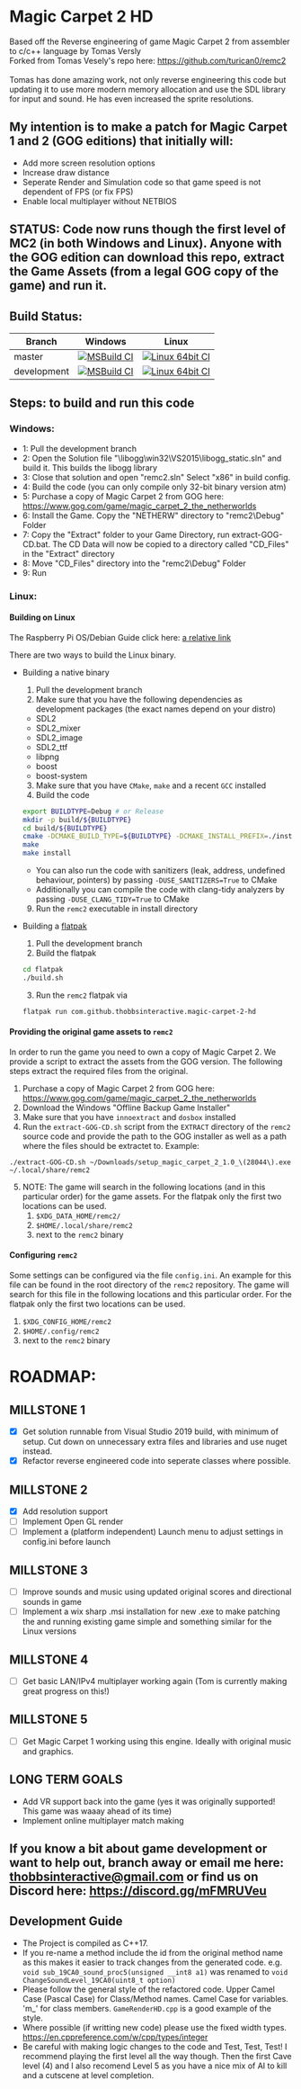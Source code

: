 # Magic Carpet 2 HD
Based off the Reverse engineering of game Magic Carpet 2 from assembler to c/c++ language by Tomas Versly <br />
Forked from Tomas Vesely's repo here: https://github.com/turican0/remc2 <br /><br />
Tomas has done amazing work, not only reverse engineering this code but updating it to use more modern memory allocation and use the SDL library for input and sound. He has even increased the sprite resolutions.

## My intention is to make a patch for Magic Carpet 1 and 2 (GOG editions) that initially will:
- Add more screen resolution options
- Increase draw distance
- Seperate Render and Simulation code so that game speed is not dependent of FPS (or fix FPS)
- Enable local multiplayer without NETBIOS

## STATUS: Code now runs though the first level of MC2 (in both Windows and Linux). Anyone with the GOG edition can download this repo, extract the Game Assets (from a legal GOG copy of the game) and run it.
## Build Status:

|Branch|Windows|Linux|
|------|:-----:|:---:|
|master|[![MSBuild CI](https://github.com/thobbsinteractive/magic-carpet-2-hd/actions/workflows/msbuild.yml/badge.svg?branch=master)](https://github.com/thobbsinteractive/magic-carpet-2-hd/actions/workflows/msbuild.yml)|[![Linux 64bit CI](https://github.com/thobbsinteractive/magic-carpet-2-hd/actions/workflows/linux64bit.yml/badge.svg?branch=master)](https://github.com/thobbsinteractive/magic-carpet-2-hd/actions/workflows/linux64bit.yml)|
|development|[![MSBuild CI](https://github.com/thobbsinteractive/magic-carpet-2-hd/actions/workflows/msbuild.yml/badge.svg?branch=development)](https://github.com/thobbsinteractive/magic-carpet-2-hd/actions/workflows/msbuild.yml)|[![Linux 64bit CI](https://github.com/thobbsinteractive/magic-carpet-2-hd/actions/workflows/linux64bit.yml/badge.svg?branch=development)](https://github.com/thobbsinteractive/magic-carpet-2-hd/actions/workflows/linux64bit.yml)|

## Steps: to build and run this code

### Windows:
- 1: Pull the development branch
- 2: Open the Solution file "\libogg\win32\VS2015\libogg_static.sln" and build it. This builds the libogg library
- 3: Close that solution and open "remc2.sln" Select "x86" in build config.
- 4: Build the code (you can only compile only 32-bit binary version atm)
- 5: Purchase a copy of Magic Carpet 2 from GOG here: https://www.gog.com/game/magic_carpet_2_the_netherworlds
- 6: Install the Game. Copy the "NETHERW" directory to "remc2\Debug" Folder
- 7: Copy the "Extract" folder to your Game Directory, run extract-GOG-CD.bat. The CD Data will now be copied to a directory called "CD_Files" in the "Extract" directory
- 8: Move "CD_Files" directory into the "remc2\Debug" Folder
- 9: Run

### Linux:

#### Building on Linux

The Raspberry Pi OS/Debian Guide click here: [a relative link](README-PI-DEBIAN.md)

There are two ways to build the Linux binary.
- Building a native binary
  1. Pull the development branch
  2. Make sure that you have the following dependencies as development packages (the exact names depend on your distro)
  - SDL2
  - SDL2_mixer
  - SDL2_image
  - SDL2_ttf
  - libpng
  - boost
  - boost-system
  3. Make sure that you have `CMake`, `make` and a recent `GCC` installed
  4. Build the code
  ```bash
  export BUILDTYPE=Debug # or Release
  mkdir -p build/${BUILDTYPE}
  cd build/${BUILDTYPE}
  cmake -DCMAKE_BUILD_TYPE=${BUILDTYPE} -DCMAKE_INSTALL_PREFIX=./inst [SOURCE_DIR]
  make
  make install
  ```
    - You can also run the code with sanitizers (leak, address, undefined behaviour, pointers) by passing `-DUSE_SANITIZERS=True` to CMake
    - Additionally you can compile the code with clang-tidy analyzers by passing `-DUSE_CLANG_TIDY=True` to CMake
  9. Run the `remc2` executable in install directory

- Building a [flatpak](https://flatpak.org/)
  1. Pull the development branch
  2. Build the flatpak
  ```bash
  cd flatpak
  ./build.sh
  ```
  3. Run the `remc2` flatpak via
  ```bash
  flatpak run com.github.thobbsinteractive.magic-carpet-2-hd
  ```

#### Providing the original game assets to `remc2`

In order to run the game you need to own a copy of Magic Carpet 2. We provide a script to extract the assets from the GOG version. The following steps extract the required files from the original.
  1. Purchase a copy of Magic Carpet 2 from GOG here: https://www.gog.com/game/magic_carpet_2_the_netherworlds
  2. Download the Windows "Offline Backup Game Installer"
  3. Make sure that you have `innoextract` and `dosbox` installed
  4. Run the `extract-GOG-CD.sh` script from the `EXTRACT` directory of the `remc2` source code and provide the path to the GOG installer as well as a path where the files should be extractet to. Example:
  ```
  ./extract-GOG-CD.sh ~/Downloads/setup_magic_carpet_2_1.0_\(28044\).exe ~/.local/share/remc2
  ```
  5. NOTE: The game will search in the following locations (and in this particular order) for the game assets. For the flatpak only the first two locations can be used.
     1. `$XDG_DATA_HOME/remc2/`
     2. `$HOME/.local/share/remc2`
     3. next to the `remc2` binary

#### Configuring `remc2`

Some settings can be configured via the file `config.ini`. An example for this file can be found in the root directory of the `remc2` repository.
The game will search for this file in the following locations and this particular order. For the flatpak only the first two locations can be used.
1. `$XDG_CONFIG_HOME/remc2`
2. `$HOME/.config/remc2`
3. next to the `remc2` binary


# ROADMAP:

## MILLSTONE 1
- [x] Get solution runnable from Visual Studio 2019 build, with minimum of setup. Cut down on unnecessary extra files and libraries and use nuget instead.
- [x] Refactor reverse engineered code into seperate classes where possible.

## MILLSTONE 2
- [x] Add resolution support
- [ ] Implement Open GL render
- [ ] Implement a (platform independent) Launch menu to adjust settings in config.ini before launch

## MILLSTONE 3
- [ ] Improve sounds and music using updated original scores and directional sounds in game
- [ ] Implement a wix sharp .msi installation for new .exe to make patching the and running existing game simple and something similar for the Linux versions

## MILLSTONE 4
- [ ] Get basic LAN/IPv4 multiplayer working again (Tom is currently making great progress on this!)

## MILLSTONE 5
- [ ] Get Magic Carpet 1 working using this engine. Ideally with original music and graphics.

## LONG TERM GOALS
- Add VR support back into the game (yes it was originally supported! This game was waaay ahead of its time)<br />
- Implement online multiplayer match making

## If you know a bit about game development or want to help out, branch away or email me here: thobbsinteractive@gmail.com or find us on Discord here: https://discord.gg/mFMRUVeu

## Development Guide ##
- The Project is compiled as C++17.
- If you re-name a method include the id from the original method name as this makes it easier to track changes from the generated code.
e.g. `void sub_19CA0_sound_proc5(unsigned __int8 a1)` was renamed to `void ChangeSoundLevel_19CA0(uint8_t option)`
- Please follow the general style of the refactored code. Upper Camel Case (Pascal Case) for Class/Method names. Camel Case for variables. 'm_' for class members. `GameRenderHD.cpp` is a good example of the style.
- Where possible (if writting new code) please use the fixed width types. https://en.cppreference.com/w/cpp/types/integer
- Be careful with making logic changes to the code and Test, Test, Test! I recommend playing the first level all the way though. Then the first Cave level (4) and I also recomend Level 5 as you have a nice mix of AI to kill and a cutscene at level completion.

